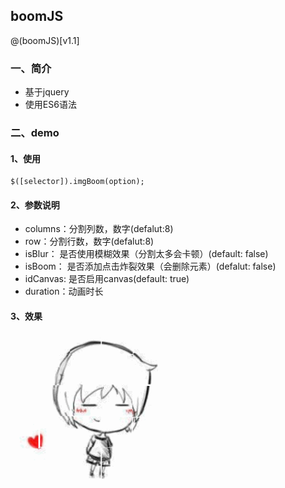 ## boomJS

@(boomJS)[v1.1]
### 一、简介
- 基于jquery
- 使用ES6语法

### 二、demo
#### 1、使用
    $([selector]).imgBoom(option);
#### 2、参数说明
- columns：分割列数，数字(defalut:8)
- row：分割行数，数字(defalut:8)
- isBlur： 是否使用模糊效果（分割太多会卡顿）(default: false)
- isBoom： 是否添加点击炸裂效果（会删除元素）(defalut: false)
- idCanvas: 是否启用canvas(default: true)
- duration：动画时长
#### 3、效果
![boomjs.gif](https://raw.githubusercontent.com/lastnigtic/presentationPIC/master/boomJs/0.gif)
    
